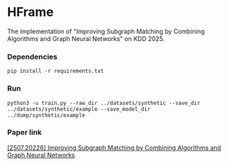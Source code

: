 # HFrame

The implementation of "Improving Subgraph Matching by Combining Algorithms and Graph Neural Networks" on KDD 2025. 

### Dependencies

```
pip install -r requirements.txt
```

### Run

```
python3 -u train.py --raw_dir ../datasets/synthetic --save_dir ../datasets/synthetic/example --save_model_dir ../dump/synthetic/example
```

### Paper link

[[2507.20226] Improving Subgraph Matching by Combining Algorithms and Graph Neural Networks](https://arxiv.org/abs/2507.20226)
